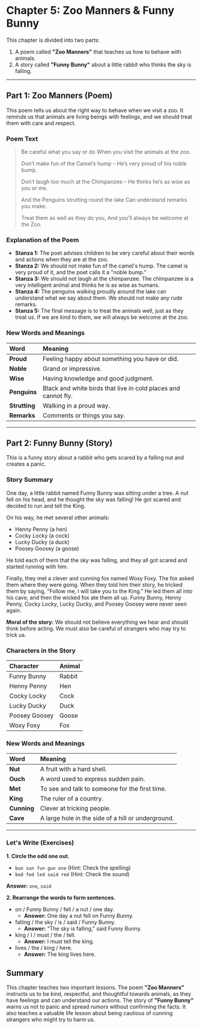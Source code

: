 # Chapter 5: Zoo Manners & Funny Bunny

This chapter is divided into two parts:
1.  A poem called **"Zoo Manners"** that teaches us how to behave with animals.
2.  A story called **"Funny Bunny"** about a little rabbit who thinks the sky is falling.

---

## Part 1: Zoo Manners (Poem)

This poem tells us about the right way to behave when we visit a zoo. It reminds us that animals are living beings with feelings, and we should treat them with care and respect.

### Poem Text

> Be careful what you say or do
> When you visit the animals at the zoo.
>
> Don’t make fun of the Camel’s hump –
> He’s very proud of his noble bump.
>
> Don’t laugh too much at the Chimpanzee –
> He thinks he’s as wise as you or me.
>
> And the Penguins strutting round the lake
> Can understand remarks you make.
>
> Treat them as well as they do you,
> And you’ll always be welcome at the Zoo.

### Explanation of the Poem

*   **Stanza 1:** The poet advises children to be very careful about their words and actions when they are at the zoo.
*   **Stanza 2:** We should not make fun of the camel's hump. The camel is very proud of it, and the poet calls it a "noble bump."
*   **Stanza 3:** We should not laugh at the chimpanzee. The chimpanzee is a very intelligent animal and thinks he is as wise as humans.
*   **Stanza 4:** The penguins walking proudly around the lake can understand what we say about them. We should not make any rude remarks.
*   **Stanza 5:** The final message is to treat the animals well, just as they treat us. If we are kind to them, we will always be welcome at the zoo.

### New Words and Meanings

| Word | Meaning |
| :--- | :--- |
| **Proud** | Feeling happy about something you have or did. |
| **Noble** | Grand or impressive. |
| **Wise** | Having knowledge and good judgment. |
| **Penguins** | Black and white birds that live in cold places and cannot fly. |
| **Strutting** | Walking in a proud way. |
| **Remarks** | Comments or things you say. |

---

## Part 2: Funny Bunny (Story)

This is a funny story about a rabbit who gets scared by a falling nut and creates a panic.

### Story Summary

One day, a little rabbit named Funny Bunny was sitting under a tree. A nut fell on his head, and he thought the sky was falling! He got scared and decided to run and tell the King.

On his way, he met several other animals:
*   Henny Penny (a hen)
*   Cocky Locky (a cock)
*   Lucky Ducky (a duck)
*   Poosey Goosey (a goose)

He told each of them that the sky was falling, and they all got scared and started running with him.

Finally, they met a clever and cunning fox named Woxy Foxy. The fox asked them where they were going. When they told him their story, he tricked them by saying, "Follow me, I will take you to the King." He led them all into his cave, and then the wicked fox ate them all up. Funny Bunny, Henny Penny, Cocky Locky, Lucky Ducky, and Poosey Goosey were never seen again.

**Moral of the story:** We should not believe everything we hear and should think before acting. We must also be careful of strangers who may try to trick us.

### Characters in the Story

| Character | Animal |
| :--- | :--- |
| Funny Bunny | Rabbit |
| Henny Penny | Hen |
| Cocky Locky | Cock |
| Lucky Ducky | Duck |
| Poosey Goosey | Goose |
| Woxy Foxy | Fox |

### New Words and Meanings

| Word | Meaning |
| :--- | :--- |
| **Nut** | A fruit with a hard shell. |
| **Ouch** | A word used to express sudden pain. |
| **Met** | To see and talk to someone for the first time. |
| **King** | The ruler of a country. |
| **Cunning** | Clever at tricking people. |
| **Cave** | A large hole in the side of a hill or underground. |

---

### Let's Write (Exercises)

**1. Circle the odd one out.**

*   `bun sun fun gun one` (Hint: Check the spelling)
*   `bed fed led said red` (Hint: Check the sound)

**Answer:** `one`, `said`

**2. Rearrange the words to form sentences.**

*   on / Funny Bunny / fell / a nut / one day.
    *   **Answer:** One day a nut fell on Funny Bunny.
*   falling / the sky / is / said / Funny Bunny.
    *   **Answer:** "The sky is falling," said Funny Bunny.
*   king / I / must / the / tell.
    *   **Answer:** I must tell the king.
*   lives / the / king / here.
    *   **Answer:** The king lives here.

## Summary

This chapter teaches two important lessons. The poem **"Zoo Manners"** instructs us to be kind, respectful, and thoughtful towards animals, as they have feelings and can understand our actions. The story of **"Funny Bunny"** warns us not to panic and spread rumors without confirming the facts. It also teaches a valuable life lesson about being cautious of cunning strangers who might try to harm us.